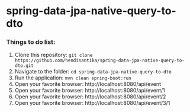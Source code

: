 # spring-data-jpa-native-query-to-dto

### Things to do list:

1. Clone this repository: `git clone https://github.com/hendisantika/spring-data-jpa-native-query-to-dto.git`
2. Navigate to the folder: `cd spring-data-jpa-native-query-to-dto`
3. Run the application: `mvn clean spring-boot:run`
4. Open your favorite browser: http://localhost:8080/api/event
5. Open your favorite browser: http://localhost:8080/api/event/1
6. Open your favorite browser: http://localhost:8080/api/event/2
7. Open your favorite browser: http://localhost:8080/api/event/3/1
